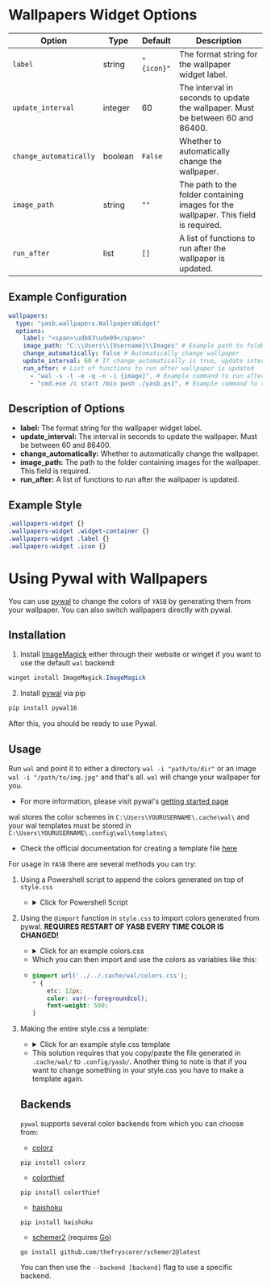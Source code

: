 # Wallpapers Widget Options
| Option               | Type     | Default        | Description                                                                 |
|----------------------|----------|----------------|-----------------------------------------------------------------------------|
| `label`           | string   | `"{icon}"`     | The format string for the wallpaper widget label. |
| `update_interval`  | integer  | 60        | The interval in seconds to update the wallpaper. Must be between 60 and 86400. |
| `change_automatically` | boolean | `False`       | Whether to automatically change the wallpaper. |
| `image_path`      | string   | `""`        | The path to the folder containing images for the wallpaper. This field is required. |
| `run_after`       | list     | `[]`        | A list of functions to run after the wallpaper is updated. |
## Example Configuration

```yaml
wallpapers:
  type: "yasb.wallpapers.WallpapersWidget"
  options:
    label: "<span>\udb83\ude09</span>"
    image_path: "C:\\Users\\{Username}\\Images" # Example path to folder with images
    change_automatically: false # Automatically change wallpaper
    update_interval: 60 # If change_automatically is true, update interval in seconds
    run_after: # List of functions to run after wallpaper is updated
      - "wal -s -t -e -q -n -i {image}", # Example command to run after wallpaper is updated
      - "cmd.exe /c start /min pwsh ./yasb.ps1", # Example command to run after wallpaper is updated
```

## Description of Options
- **label:** The format string for the wallpaper widget label.
- **update_interval:** The interval in seconds to update the wallpaper. Must be between 60 and 86400.
- **change_automatically:** Whether to automatically change the wallpaper.
- **image_path:** The path to the folder containing images for the wallpaper. This field is required.
- **run_after:** A list of functions to run after the wallpaper is updated.


## Example Style
```css
.wallpapers-widget {}
.wallpapers-widget .widget-container {}
.wallpapers-widget .label {}
.wallpapers-widget .icon {}
```

# Using Pywal with Wallpapers
You can use [pywal](https://github.com/eylles/pywal16) to change the colors of `YASB` by generating them from your wallpaper. You can also switch wallpapers directly with pywal.

## Installation
1. Install [ImageMagick](https://imagemagick.org/) either through their website or winget if you want to use the default `wal` backend:
```powershell
winget install ImageMagick.ImageMagick
```
2. Install [pywal](https://github.com/eylles/pywal16) via pip
```powershell
pip install pywal16
```
After this, you should be ready to use Pywal.

## Usage
Run `wal` and point it to either a directory `wal -i "path/to/dir"` or an image `wal -i "/path/to/img.jpg"` and that's all. `wal` will change your wallpaper for you.

- For more information, please visit pywal's [getting started page](https://github.com/eylles/pywal16/wiki/Getting-Started)

wal stores the color schemes in `C:\Users\YOURUSERNAME\.cache\wal\` and your wal templates must be stored in `C:\Users\YOURUSERNAME\.config\wal\templates\`

- Check the official documentation for creating a template file [here](https://github.com/eylles/pywal16/wiki/User-Template-Files)

For usage in `YASB` there are several methods you can try:

1. Using a Powershell script to append the colors generated on top of `style.css`

    - <details>
      <summary>Click for Powershell Script</summary>

      ```powershell
        # Load the generated colors from wal, typically located at $HOME\.cache\wal\colors.json
        $colorsPath = "$HOME\.cache\wal\colors.json"
        # Convert the JSON colors to a PowerShell object
        $colors = Get-Content -Raw -Path $colorsPath | ConvertFrom-Json
        # Generate the @variables{} section
        $variablesSection = @"
        :root{
            --backgroundcol: $($colors.special.background);
            --foregroundcol: $($colors.special.foreground);
            --cursorcol: $($colors.special.cursor);
            --colors0: $($colors.colors.color0);
            --colors1: $($colors.colors.color1);
            --colors2: $($colors.colors.color2);
            --colors3: $($colors.colors.color3);
            --colors4: $($colors.colors.color4);
            --colors5: $($colors.colors.color5);
            --colors6: $($colors.colors.color6);
            --colors7: $($colors.colors.color7);
            --colors8: $($colors.colors.color8);
            --colors9: $($colors.colors.color9);
            --colors10: $($colors.colors.color10);
            --colors11: $($colors.colors.color11);
            --colors12: $($colors.colors.color12);
            --colors13: $($colors.colors.color13);
            --colors14: $($colors.colors.color14);
            --colors15: $($colors.colors.color15);
        }
        "@
        # Read the existing styles.css file, typically located at $HOME\.config\yasb\styles.css
        $stylesPath = "$HOME\.config\yasb\styles.css"
        $stylesContent = Get-Content -Raw -Path $stylesPath
        # Check if :root{} section exists, if so replace it, otherwise prepend it
        if ($stylesContent -match ":root\{[\s\S]*?\}") {
            # Replace the existing :root{} section
            $newStylesContent = $stylesContent -replace ":root\{[\s\S]*?\}", $variablesSection
        } else {
            # Prepend the new :root{} section
            $newStylesContent = "$variablesSection`n$stylesContent"
        }
        # Trim trailing whitespace from the content
        $newStylesContent = $newStylesContent.TrimEnd()
        # Write the updated content back to styles.css
        $newStylesContent | Set-Content -Path $stylesPath   
      ```
    </details>

2. Using the `@import` function in `style.css` to import colors generated from pywal. **REQUIRES RESTART OF YASB EVERY TIME COLOR IS CHANGED!**

    - <details>
      <summary>Click for an example colors.css</summary>

      ```css
      /* Colors for YASB */
      :root{

          /* Special */
          --backgroundcol: #0d0c13;
          --foregroundcol: #c2c2c4;
          --cursorcol: #c2c2c4;

          /* Colors */
          --colors0: #0d0c13;
          --colors1: #544e7f;
          --colors2: #69567f;
          --colors3: #7c607c;
          --colors4: #80516e;
          --colors5: #834457;
          --colors6: #937d82;
          --colors7: #908d97;
          --colors8: #59596c;
          --colors9: #7069aa;
          --colors10: #8c73aa;
          --colors11: #a680a6;
          --colors12: #ab6c93;
          --colors13: #af5b75;
          --colors14: #c5a7ae;
          --colors15: #c2c2c4;
      }
      ```
    </details>

    - Which you can then import and use the colors as variables like this:
    - ```css
      @import url('../../.cache/wal/colors.css');
      * {
          etc: 12px;
          color: var(--foregroundcol);
          font-weight: 500;
      }
      ```

3. Making the entire style.css a template:

    - <details>
      <summary>Click for an example style.css template</summary>

      ```css
      * {{
          font-size: 12px;
          color: {foreground};
          font-weight: 500;
          font-family: "Cascadia Mono";
          margin: 0;
          padding: 0;
      }}
      .yasb-bar {{
          padding: 0;
          margin: 0;
      }}
      .widget {{
          background-color: {color1};
          padding: 0 8px;
          margin: 0;
      }}
      .widget .label {{
          padding: 1px 2px 1px 2px;
      }}
      .widget .label.alt {{
          padding: 1px 8px 1px 8px;
      }}
      .active-window-widget {{
          border-radius: 18px;
          margin-left: 8px
      }}
      .container-left,
      .container-center,
      .container-right {{
          margin: 0;
          padding: 0;
      }}

      .clock-widget {{
          border-top-left-radius: 18px;
          border-bottom-left-radius: 18px;
      }}


      .komorebi-active-layout {{
          border-top-right-radius: 18px;
          border-bottom-right-radius: 18px;
          padding: 0 4px 0 0;
      }}

      .komorebi-active-layout .label {{
          font-weight: 600;
          padding: 2px 0 0 0;
      }}
      .wifi-widget {{
          padding: 0 4px 0 4px;
          border-top-left-radius: 18px;
          border-bottom-left-radius: 18px;
      }}

      .apps-widget .widget-container,
      .komorebi-workspaces .widget-container,
      .wifi-widget .widget-container,
      .komorebi-active-layout .widget-container {{
          background-color: {color9};
          margin: 4px 0px 4px 0;
          border-radius: 14px;
      }}
      .apps-widget {{
          padding: 0 4px 0 2px;
          border-top-right-radius: 18px;
          border-bottom-right-radius: 18px;
      }}
      .komorebi-workspaces .ws-btn {{
          font-size: 16px;
          background-color: transparent;
          margin: 0 4px 0 4px;
          color: {color14};
          border: none;
      }}
      .komorebi-workspaces .ws-btn.populated {{
          color: #a0c3ee;
      }}
      .komorebi-workspaces .ws-btn:hover,
      .komorebi-workspaces .ws-btn.populated:hover,
      .komorebi-workspaces .ws-btn.active {{
          color: #c2daf7;
      }}

      .apps-widget .label {{
          font-size: 14px;
          padding: 0 2px;
      }}
      .apps-widget .label:hover {{
          color: #fff;
      }}

      /*POWER MENU WIDGET*/
      .uptime {{
          font-size: 14px;
          margin-bottom: 10px;
          color: #ffffff;
          font-weight: 600;
          font-family: "Segoe UI", Tahoma, Geneva, Verdana, sans-serif;
      }}
      .power-menu-widget .label {{
          color: #f38ba8;
          font-size: 13px;
      }}
      .power-menu-popup {{
          background-color: rgba(24, 24, 37, 0.9);
          border-radius: 12px;
          border: 4px solid rgb(41, 42, 58);
      }}
      .power-menu-popup .button {{
          padding: 0;
          width: 240px;
          height: 120px;
          border-radius: 8px;
          background-color: rgb(41, 42, 58);
          font-family: "SegoeUI";
          color: white;
          border: 1px solid rgba(255, 255, 255, 0.1);
          margin: 8px;
      }}
      .power-menu-popup .button.hover {{
          background-color: rgb(55, 56, 75);
          border: 1px solid rgb(55, 56, 75);
      }}
      .power-menu-popup .button .label {{
          margin-bottom: 8px;
          font-size: 16px;
          font-weight: 600;
          color: rgba(255, 255, 255, 0.95);
          font-family: "Segoe UI", Tahoma, Geneva, Verdana, sans-serif;
      }}
      .power-menu-popup .button .icon {{
          font-size: 48px;
          padding-top: 8px;
          color: rgba(255, 255, 255, 0.25);
      }}
      .power-menu-popup .button.cancel .icon {{
          color: rgba(243, 139, 168, 0.55);
      }}
      .power-menu-popup .button.cancel .label {{
          color: rgba(243, 139, 168, 0.95);
      }}
      .power-menu-popup .button.shutdown .icon {{
          color: rgba(137, 180, 250, 0.55);
      }}
      .power-menu-popup .button.shutdown .label {{
          color: rgba(137, 180, 250, 0.95);
      }}

      /* ICONS */
      .icon {{
          font-size: 16px;
      }}
      .volume-widget .icon {{
          color: #89b4fa;
          margin: 1px 2px 0 0;
      }}
      .cpu-widget .icon,
      .memory-widget .icon {{
          font-size: 14px;
          color: #cba6f7;
          margin: 0 2px 1px 0;
      }}
      .memory-widget .icon {{
          color: #a6c9f7;
      }}
      .wifi-widget .icon {{
          color: #43d8d8;
          padding: 0 7px;
          margin: 0;
      }}

      /* WEATHER WIDGET */
      .weather-widget .icon {{
          font-size: 16px;
          margin: 0 2px 1px 0;
      }}
      .weather-widget .icon.sunnyDay {{
          color: rgb(221, 210, 107);
      }}
      .weather-widget .icon.clearNight {{
          color: rgb(107, 189, 221);
          font-size: 22px;
          margin: 1px 2px 0px 0;
      }}

      /* MEDIA WIDGET */
      .media-widget {{
          padding: 0;
          padding-left: 6px;
          margin: 0;
          border-radius: 18px;
          margin-right: 8px;
      }}
      .media-widget .label {{
          background-color: rgba(0, 0, 0, 0.0);
      }}
      .media-widget .btn {{
          color: #acb2c9;
          padding: 0;
          font-size: 18px;
      }}
      .media-widget .btn:hover {{
          color: #89b4fa;
      }}
      .media-widget .btn.play {{
          font-size: 24px;
      }}
      .media-widget .btn.prev {{
          padding: 0 4px 0 4px;
      }}
      .media-widget .btn.next {{
          padding: 0 4px 0 4px;
      }}
      .media-widget .btn.disabled:hover,
      .media-widget .btn.disabled {{
          color: #4e525c;
      }}

      /* GITHUB WIDGET */
      .github-widget {{
          padding: 0 4px;
      }}
      .github-widget .icon {{
          font-size: 14px;
          color: #cdd6f4
      }}
      .github-widget .icon.new-notification {{
          color: #f38ba8;
      }}
      /* TASBAR WIDGET */
      .taskbar-widget {{
          padding: 0;
          margin: 0;
      }}
      .taskbar-widget .app-icon {{
          padding: 0 6px;
      }}
      ```
    </details>

      - This solution requires that you copy/paste the file generated in `.cache/wal/` to `.config/yasb/`. Another thing to note is that if you want to change something in your style.css you have to make a template again.

      ## Backends

      `pywal` supports several color backends from which you can choose from:

      - [colorz](https://github.com/metakirby5/colorz)

      `pip install colorz`
      - [colorthief](https://github.com/fengsp/color-thief-py)

      `pip install colorthief`
      - [haishoku](https://github.com/LanceGin/haishoku)

      `pip install haishoku`
      - [schemer2](https://github.com/thefryscorer/schemer2) (requires [Go](https://golang.org/doc/install))

      `go install github.com/thefryscorer/schemer2@latest`

      You can then use the `--backend [backend]` flag to use a specific backend.




